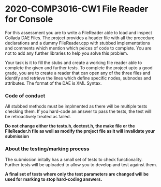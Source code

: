 # 2020-COMP3016-CW1 File Reader for Console

For this assessment you are to write a FileReader able to load and inspect Collada DAE Files.
The project provides a header file with all the procedure declarations and a dummy FileReader.cpp with stubbed implementations and comments which mention which peices of code to complete. You are not to add any further libraries to help you solve this problem.

Your task is it to fill the stubs and create a working file reader able to complete the given and further tests.
To complete the project upto a good grade, you are to create a reader that can open any of the three files and identify and retrieve the lines which define specific nodes, subnodes and attributes. The format of the DAE is XML Syntax. 

### Code of conduct
All stubbed methods must be implmented as there will be multiple tests checking them. If you hard-code an answer to pass the tests, the test will be retroactively treated as failed. 

**Do not change either the tests.h, doctest.h, the make file or the FileReader.h file as well as modify the project file as it will invalidate your submission**

### About the testing/marking process
The submission initally has a small set of tests to check functionality.
Further tests will be uploaded to allow you to develop and test against them.

__A final set of tests where only the test parameters are changed will be used for marking to stop hard-coding answers.__
